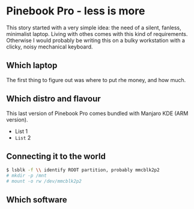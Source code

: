 # Pinebook Pro - less is more

This story started with a very simple idea: the need of a silent, fanless, minimalist laptop. Living with othes comes with this kind of requirements. Otherwise I would probably be writing this on a bulky workstation with a clicky, noisy mechanical keyboard.

## Which laptop

The first thing to figure out was where to put rhe money, and how much.

## Which distro and flavour

This last version of Pinebook Pro comes bundled with Manjaro KDE (ARM version).

* List 1
* `List` 2

## Connecting it to the world

``` bash
$ lsblk -f \\ identify ROOT partition, probably mmcblk2p2
# mkdir -p /mnt
# mount -o rw /dev/mmcblk2p2
```

## Which software
